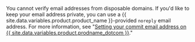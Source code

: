 You cannot verify email addresses from disposable domains. If you'd like to keep your email address private, you can use a {{ site.data.variables.product.product_name }}-provided `noreply` email address. For more information, see "[Setting your commit email address on {{ site.data.variables.product.prodname_dotcom }}](/articles/setting-your-commit-email-address#setting-your-commit-email-address-on-github)."
